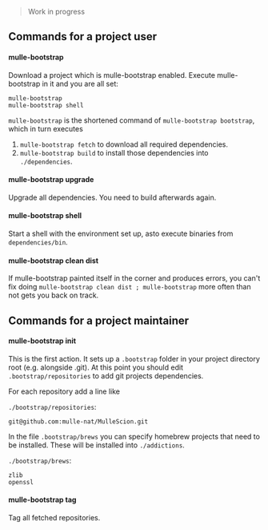 > Work in progress

## Commands for a project user

#### mulle-bootstrap

Download a project which is mulle-bootstrap enabled. Execute mulle-bootstrap
in it and you are all set:

```console
mulle-bootstrap
mulle-bootstrap shell
```

`mulle-bootstrap` is the shortened command of `mulle-bootstrap bootstrap`, which
in turn executes

1. `mulle-bootstrap fetch` to download all required dependencies.
2. `mulle-bootstrap build` to install those dependencies into `./dependencies`.


#### mulle-bootstrap upgrade

Upgrade all dependencies. You need to build afterwards again.


#### mulle-bootstrap shell

Start a shell with the environment set up, asto execute binaries from
`dependencies/bin`.


#### mulle-bootstrap clean dist

If mulle-bootstrap painted itself in the corner and produces errors, you can't
fix doing `mulle-bootstrap clean dist ; mulle-bootstrap` more often than not
gets you back on track.


## Commands for a project maintainer

#### mulle-bootstrap init

This is the first action. It sets up a `.bootstrap` folder in your project
directory root (e.g. alongside .git). At this point you should edit
`.bootstrap/repositories` to add git projects dependencies.

For each repository add a line like

`./bootstrap/repositories`:

```console
git@github.com:mulle-nat/MulleScion.git
```

In the file `.bootstrap/brews` you can specify homebrew projects that need to
be installed. These will be installed into `./addictions`.

`./bootstrap/brews`:

```console
zlib
openssl
```

#### mulle-bootstrap tag

Tag all fetched repositories.

